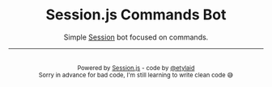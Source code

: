 <div align="center">
  <h1>Session.js Commands Bot</h1>
  <p>Simple <a href="https://getsession.org">Session</a> bot focused on commands.</p>
  <hr>

  <br>
  <sub>Powered by <a href="https://github.com/sessionjs">Session.js</a> - code by <a href="https://github.com/etylaid">@etylaid</a></sub><br>
  <sub>Sorry in advance for bad code, I'm still learning to write clean code 😅</sub><br>
</div>
